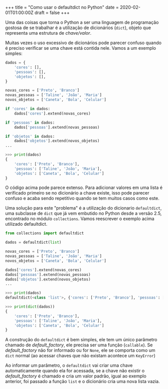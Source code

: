 +++
title = "Como usar o defaultdict no Python"
date = 2020-02-01T01:00:00Z
draft = false
+++

Uma das coisas que torna o Python a ser uma linguagem de programação gostosa de se trabalhar é a utilização de dicionários (`dict`), objeto que representa uma estrutura de _chave/valor_.

Muitas vezes o uso excessivo de dicionários pode parecer confuso quando é preciso verificar se uma chave está contida nele. Vamos a um exemplo simples:

```python
dados = {
    'cores': [],
    'pessoas': [],
    'objetos': [],
}

novas_cores = ['Preto', 'Branco']
novas_pessoas = ['Taline', 'João', 'Maria']
novos_objetos = ['Caneta', 'Bola', 'Celular']

if 'cores' in dados:
    dados['cores'].extend(novas_cores)

if 'pessoas' in dados:
    dados['pessoas'].extend(novas_pessoas)

if 'objetos' in dados:
    dados['objetos'].extend(novos_objetos)
...

>>> print(dados)
{
    'cores': ['Preto', 'Branco'],
    'pessoas': ['Taline', 'João', 'Maria'],
    'objetos': ['Caneta', 'Bola', 'Celular']
}
```

O código acima pode parece extenso. Para adicionar valores em uma lista é verificado primeiro se no dicionário a chave existe, isso pode parecer confuso e acaba sendo repetitivo quando se tem muitos casos como este.

Uma solução para este "problema" é a utilização do dicionario `defaultdict`, uma subclasse de `dict` que já vem embutido no Python desde a versão 2.5, encontrado no módulo `collections`.
Vamos reescrever o exemplo acima utilizado defaultdict.

```python
from collections import defaultdict

dados = defaultdict(list)

novas_cores = ['Preto', 'Branco']
novas_pessoas = ['Taline', 'João', 'Maria']
novos_objetos = ['Caneta', 'Bola', 'Celular']

dados['cores'].extend(novas_cores)
dados['pessoas'].extend(novas_pessoas)
dados['objetos'].extend(novos_objetos)
...

>>> print(dados)
defaultdict(<class 'list'>, {'cores': ['Preto', 'Branco'], 'pessoas': ['Taline', 'João', 'Maria'], 'objetos': ['Caneta', 'Bola', 'Celular']})

>>> print(dict(dados))
{
    'cores': ['Preto', 'Branco'],
    'pessoas': ['Taline', 'João', 'Maria'],
    'objetos': ['Caneta', 'Bola', 'Celular']
}
```


A construção do `defaultdict` é bem simples, ele tem um único parâmetro chamado de _default_factory_, ele precisa ser uma função (`callable`). Se _default_factory_ não for informado ou for `None`, ele se comporta como um `dict` normal (ao acessar chaves que não existam acontece um `KeyError`)

Ao informar um parâmetro, o `defaultdict` vai criar uma chave automaticamente quando ela for acessada, se a chave não existir o _default_factory_ é chamado e cria um valor padrão, igual ao exemplo anterior, foi passado a função `list` e o dicionário cria uma nova lista vazia.
